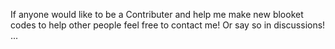 If anyone would like to be a Contributer and help me make new blooket codes to help other people feel free to contact me!
Or say so in discussions!
...
